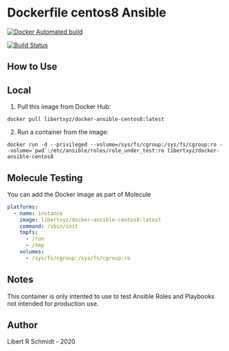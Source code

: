 # Dockerfile centos8 Ansible

[![Docker Automated build](https://img.shields.io/docker/automated/libertxyz/docker-ansible-centos8.svg?maxAge=2592000)](https://hub.docker.com/r/libertxyz/docker-ansible-centos8)



[![Build Status](https://travis-ci.com/libert-xyz/docker-ansible-centos8.svg?branch=master)](https://travis-ci.com/libert-xyz/docker-ansible-centos8)

## How to Use

## Local

  1. Pull this image from Docker Hub:

  `docker pull libertxyz/docker-ansible-centos8:latest`

  2. Run a container from the image:

  ```docker run -d --privileged --volume=/sys/fs/cgroup:/sys/fs/cgroup:ro --volume=`pwd`:/etc/ansible/roles/role_under_test:ro libertxyz/docker-ansible-centos8```

## Molecule Testing

You can add the Docker image as part of Molecule

```yaml
platforms:
  - name: instance
    image: libertxyz/docker-ansible-centos8:latest
    command: /sbin/init
    tmpfs:
      - /run
      - /tmp
    volumes:
      - /sys/fs/cgroup:/sys/fs/cgroup:ro
```

## Notes

This container is only intented to use to test Ansible Roles and Playbooks not intended for production use.

## Author

Libert R Schmidt - 2020